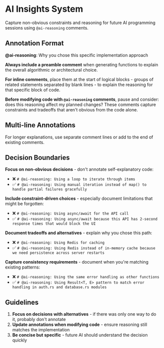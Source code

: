 # AI Insights System

Capture non-obvious constraints and reasoning for future AI programming sessions using `@ai-reasoning` comments.

## Annotation Format

**@ai-reasoning**: Why you chose this specific implementation approach

**Always include a preamble comment** when generating functions to explain the overall algorithmic or architectural choice.

**For inline comments**, place them at the start of logical blocks - groups of related statements separated by blank lines - to explain the reasoning for that specific block of code.

**Before modifying code with `@ai-reasoning` comments**, pause and consider: does this reasoning affect my planned changes? These comments capture constraints and tradeoffs that aren't obvious from the code alone.

## Multi-line Annotations

For longer explanations, use separate comment lines or add to the end of existing comments.

## Decision Boundaries

**Focus on non-obvious decisions** - don't annotate self-explanatory code:
- ❌ `# @ai-reasoning: Using a loop to iterate through items`
- ✅ `# @ai-reasoning: Using manual iteration instead of map() to handle partial failures gracefully`

**Include constraint-driven choices** - especially document limitations that might be forgotten:
- ❌ `# @ai-reasoning: Using async/await for the API call`
- ✅ `# @ai-reasoning: Using async/await because this API has 2-second response times that would block the UI`

**Document tradeoffs and alternatives** - explain why you chose this path:
- ❌ `# @ai-reasoning: Using Redis for caching`
- ✅ `# @ai-reasoning: Using Redis instead of in-memory cache because we need persistence across server restarts`

**Capture consistency requirements** - document when you're matching existing patterns:
- ❌ `# @ai-reasoning: Using the same error handling as other functions`
- ✅ `# @ai-reasoning: Using Result<T, E> pattern to match error handling in auth.rs and database.rs modules`

## Guidelines

1. **Focus on decisions with alternatives** - if there was only one way to do it, probably don't annotate
2. **Update annotations when modifying code** - ensure reasoning still matches the implementation
3. **Be concise but specific** - future AI should understand the decision quickly
